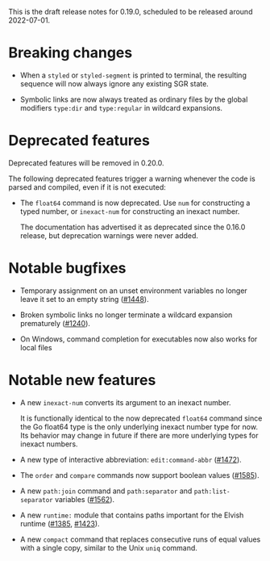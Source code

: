 This is the draft release notes for 0.19.0, scheduled to be released around
2022-07-01.

# Breaking changes

-   When a `styled` or `styled-segment` is printed to terminal, the resulting
    sequence will now always ignore any existing SGR state.

-   Symbolic links are now always treated as ordinary files by the global
    modifiers `type:dir` and `type:regular` in wildcard expansions.

# Deprecated features

Deprecated features will be removed in 0.20.0.

The following deprecated features trigger a warning whenever the code is parsed
and compiled, even if it is not executed:

-   The `float64` command is now deprecated. Use `num` for constructing a typed
    number, or `inexact-num` for constructing an inexact number.

    The documentation has advertised it as deprecated since the 0.16.0 release,
    but deprecation warnings were never added.

# Notable bugfixes

-   Temporary assignment on an unset environment variables no longer leave it
    set to an empty string ([#1448](https://b.elv.sh/1448)).

-   Broken symbolic links no longer terminate a wildcard expansion prematurely
    ([#1240](https://b.elv.sh/1240)).

-   On Windows, command completion for executables now also works for local
    files

# Notable new features

-   A new `inexact-num` converts its argument to an inexact number.

    It is functionally identical to the now deprecated `float64` command since
    the Go float64 type is the only underlying inexact number type for now. Its
    behavior may change in future if there are more underlying types for inexact
    numbers.

-   A new type of interactive abbreviation: `edit:command-abbr`
    ([#1472](https://b.elv.sh/1472)).

-   The `order` and `compare` commands now support boolean values
    ([#1585](https://b.elv.sh/1585)).

-   A new `path:join` command and `path:separator` and `path:list-separator`
    variables ([#1562](https://b.elv.sh/1562)).

-   A new `runtime:` module that contains paths important for the Elvish runtime
    ([#1385](https://b.elv.sh/1385), [#1423](https://b.elv.sh/1423)).

-   A new `compact` command that replaces consecutive runs of equal values with
    a single copy, similar to the Unix `uniq` command.
